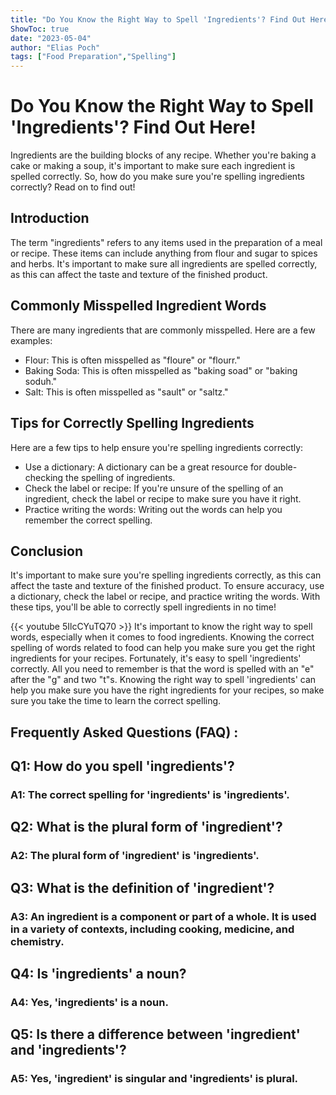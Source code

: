 ```yaml
---
title: "Do You Know the Right Way to Spell 'Ingredients'? Find Out Here!"
ShowToc: true 
date: "2023-05-04"
author: "Elias Poch" 
tags: ["Food Preparation","Spelling"]
---
```

# Do You Know the Right Way to Spell 'Ingredients'? Find Out Here!

Ingredients are the building blocks of any recipe. Whether you're baking a cake or making a soup, it's important to make sure each ingredient is spelled correctly. So, how do you make sure you're spelling ingredients correctly? Read on to find out!

## Introduction

The term "ingredients" refers to any items used in the preparation of a meal or recipe. These items can include anything from flour and sugar to spices and herbs. It's important to make sure all ingredients are spelled correctly, as this can affect the taste and texture of the finished product.

## Commonly Misspelled Ingredient Words

There are many ingredients that are commonly misspelled. Here are a few examples:

- Flour: This is often misspelled as "floure" or "flourr."
- Baking Soda: This is often misspelled as "baking soad" or "baking soduh."
- Salt: This is often misspelled as "sault" or "saltz."

## Tips for Correctly Spelling Ingredients

Here are a few tips to help ensure you're spelling ingredients correctly:

- Use a dictionary: A dictionary can be a great resource for double-checking the spelling of ingredients.
- Check the label or recipe: If you're unsure of the spelling of an ingredient, check the label or recipe to make sure you have it right.
- Practice writing the words: Writing out the words can help you remember the correct spelling.

## Conclusion

It's important to make sure you're spelling ingredients correctly, as this can affect the taste and texture of the finished product. To ensure accuracy, use a dictionary, check the label or recipe, and practice writing the words. With these tips, you'll be able to correctly spell ingredients in no time!

{{< youtube 5IlcCYuTQ70 >}} 
It's important to know the right way to spell words, especially when it comes to food ingredients. Knowing the correct spelling of words related to food can help you make sure you get the right ingredients for your recipes. Fortunately, it's easy to spell 'ingredients' correctly. All you need to remember is that the word is spelled with an "e" after the "g" and two "t"s. Knowing the right way to spell 'ingredients' can help you make sure you have the right ingredients for your recipes, so make sure you take the time to learn the correct spelling.

## Frequently Asked Questions (FAQ) :
<h2>Q1: How do you spell 'ingredients'?</h2>

<h3>A1: The correct spelling for 'ingredients' is 'ingredients'.</h3>

<h2>Q2: What is the plural form of 'ingredient'?</h2>

<h3>A2: The plural form of 'ingredient' is 'ingredients'.</h3>

<h2>Q3: What is the definition of 'ingredient'?</h2>

<h3>A3: An ingredient is a component or part of a whole. It is used in a variety of contexts, including cooking, medicine, and chemistry.</h3>

<h2>Q4: Is 'ingredients' a noun?</h2>

<h3>A4: Yes, 'ingredients' is a noun.</h3>

<h2>Q5: Is there a difference between 'ingredient' and 'ingredients'?</h2>

<h3>A5: Yes, 'ingredient' is singular and 'ingredients' is plural.</h3>





